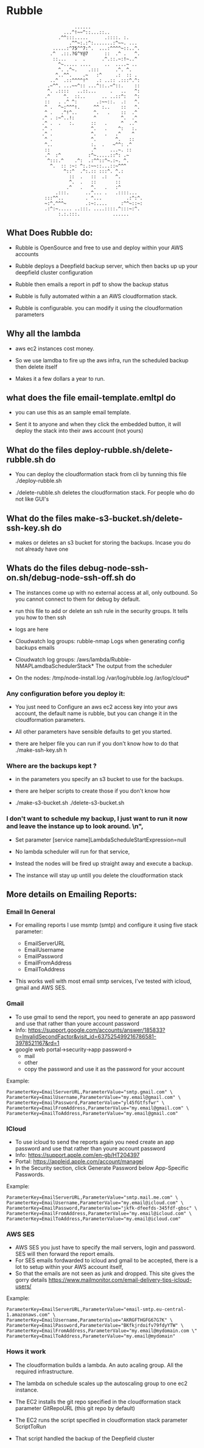 # Rubble

                             ......                             
                         ...^!~~^::...::..                        
                       .^^:::.....      .::::. :.                 
                           .^^~:.:^:.......:^~~. ...              
                     .....:^75^^7:^.  ...:^^^^~::..^.             
                    .^  .::.?G^Y@7      ::  .^ .   ^.             
                     ::...   .  .      .^.::.~:!~..^              
                       ^~..... ....     ..  ....~ ..              
                       ^. .^~.    .:::      .^. ^.                
                      ^..^^.    .~   :^     .:  :: .              
                    ..^  .::^^^^!^   .: ..:: .:::^.^:             
                   .~^^. ...~~^:: ...^::..~^::.    ::             
                   ^. .::::   ..::...     .   ..   ^:             
                  .^     ^.  ::..      .. ..::^:   ^:             
                  ::   . .^ ^:       .:~~::.  .:   ^.             
                  ^ .  ^~:^^^!.     ^^ :..    ::   ^.             
                  ^ .   .^!^..      ^.   .    ::  .^              
                 .^ . :~^..!:       ^         ^.  .^              
                 .^ .  .   :.      ::   .     ^  ..^              
                 .^ .              ^.   .    ^:   :.              
                 .^ .              ^.   .   .^    ^               
                  ^ .              ^.       ^.   ::               
                  ^..              :.  .   ~^^: .^                
                  ::               .^     ...~. ::                
                  .^  :^          :^~.....::^: .~                 
                   ^:::.^    .^:  .:^^::^~.:~. ^.                 
                    ^.  :: :~: ^:.:~~::...::~^^^                  
                         ^::^  .^:.:: :::^. ^.:                   
                           ::  .   ::  .:   ^.                    
                           ^.  .   ::       ::                    
                          .^   .   ^.   .   :^                    
                      .:::.      ..^... .   .::::...              
                  :::^^..        . ^...         .:^:^.            
                  ~:^.^^^~       .:~:....     :^^~::~:            
                  .:^:~..... ..:::. ....::::.^:::~:^.             
                       :.:.:::.            ......      
      

## What Does Rubble do:

* Rubble is OpenSource and free to use and deploy within your AWS accounts

* Rubble deploys a Deepfield backup server, which then backs up up your deepfield cluster configuration 

* Rubble then emails a report in pdf to show the backup status 

* Rubble is fully automated within a an AWS cloudformation stack. 

* Rubble is configurable. you can modify it using the cloudformation parameters

## Why all the lambda

* aws ec2 instances cost money.

* So we use lamdba to fire up the aws infra, run the scheduled backup then delete itself
 
* Makes it a few dollars a year to run. 

## what does the file email-template.emltpl do

* you can use this as an sample email template. 

* Sent it to anyone and when they click the embedded button, it will deploy the stack into their aws account (not yours)

## What do the files deploy-rubble.sh/delete-rubble.sh do

* You can deploy the cloudformation stack from cli by tunning this file ./deploy-rubble.sh

* ./delete-rubble.sh deletes the cloudformation stack. For people who do not like GUI's

## What do the files make-s3-bucket.sh/delete-ssh-key.sh do

* makes or deletes an s3 bucket for storing the backups. Incase you do not already have one

## Whats do the files debug-node-ssh-on.sh/debug-node-ssh-off.sh do

* The instances come up with no external access at all, only outbound. So you cannot connect to them for debug by default.

* run this file to add or delete an ssh rule in the security groups. It tells you how to then ssh

* logs are here 
* Cloudwatch log groups: rubble-nmap	Logs when generating config backups emails
* Cloudwatch log groups: /aws/lambda/Rubble-NMAPLamdbaSchedulerStack*	The output from the scheduler
* On the nodes: /tmp/node-install.log /var/log/rubble.log /ar/log/cloud*

### Any configuration before you deploy it:

* You just need to Configure an aws ec2 access key into your aws account, the default name is rubble, but you can change it in the cloudformation parameters. 

* All other parameters have sensible defaults to get you started.

* there are helper file you can run if you don't know how to do that ./make-ssh-key.sh  h

### Where are the backups kept ?

* in the parameters you specify an s3 bucket to use for the backups. 

* there are helper scripts to create those if you don't know how 

* ./make-s3-bucket.sh ./delete-s3-bucket.sh

### I don't want to schedule my backup, I just want to run it now and leave the instance up to look around. \n",

* Set parameter [service name]LambdaScheduleStartExpression=null 

* No lambda scheduler will run for that service, 

* Instead the nodes will be fired up straight away and execute a backup.

* The instance will stay up untill you delete the cloudformation stack 

## More details on Emailing Reports:

### Email In General 

* For emailing reports I use msmtp (smtp) and configure it using five stack parameter:
	* EmailServerURL
    * EmailUsername
    * EmailPassword
    * EmailFromAddress
    * EmailToAddress

* This works well with most email smtp services, I've tested with icloud, gmail and AWS SES.
### Gmail 
* To use gmail to send the report, you need to generate an app password and use that rather than youre account password
* Info: https://support.google.com/accounts/answer/185833?p=InvalidSecondFactor&visit_id=637525499216786581-3978521167&rd=1
* google web portal->security->app password->
   	* mail
	* other
	* copy the password and use it as the password for your account

Example: 
```
ParameterKey=EmailServerURL,ParameterValue="smtp.gmail.com" \
ParameterKey=EmailUsername,ParameterValue="my.email@gmail.com" \
ParameterKey=EmailPassword,ParameterValue="yl45fGtfsfwr" \
ParameterKey=EmailFromAddress,ParameterValue="my.email@gmail.com" \
ParameterKey=EmailToAddress,ParameterValue="my.email@gmail.com"
```
### ICloud 
* To use icloud to send the reports again you need create an app password and use that rather than youre account password
* Info: https://support.apple.com/en-gb/HT204397
* Portal: https://appleid.apple.com/account/managei
* In the Security section, click Generate Password below App-Specific Passwords.

Example: 
```
ParameterKey=EmailServerURL,ParameterValue="smtp.mail.me.com" \
ParameterKey=EmailUsername,ParameterValue="my.email@icloud.com" \
ParameterKey=EmailPassword,ParameterValue="jkfk-dfeefds-345fdf-gbsc" \
ParameterKey=EmailFromAddress,ParameterValue="my.email@icloud.com" \
ParameterKey=EmailToAddress,ParameterValue="my.email@icloud.com"
```
### AWS SES
* AWS SES you just have to specify the mail servers, login and password. SES will then forward the report emails.
* For SES emails fordwarded to icloud and gmail to be accepted, there is a lot to setup within your AWS account itself, 
* So that the emails are not seen as junk and dropped. This site gives the gorry details https://www.mailmonitor.com/email-delivery-tips-icloud-users/ 

Example: 
```
ParameterKey=EmailServerURL,ParameterValue="email-smtp.eu-central-1.amazonaws.com" \
ParameterKey=EmailUsername,ParameterValue="AKRGFTHGFG67G7K" \
ParameterKey=EmailPassword,ParameterValue="BKfkjrdoifv79fdyYTW" \
ParameterKey=EmailFromAddress,ParameterValue="my.email@mydomain.com \"
ParameterKey=EmailToAddress,ParameterValue="my.email@mydomain"
```
### Hows it work

* The cloudformation builds a lambda. An auto acaling group. All the required infrastructure.

* The lambda on schedule scales up the autoscaling group to one ec2 instance. 

* The EC2 installs the git repo specified in the cloudformation stack parameter GitRepoURL (this git repo by default)

* The EC2 runs the script specified in cloudformation stack parameter ScriptToRun 

* That script handled the backup of the Deepfield cluster


